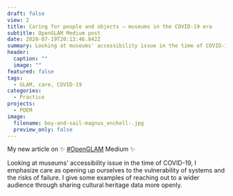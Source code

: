 ```yaml
---
draft: false
view: 2
title: Caring for people and objects — museums in the COVID-19 era
subtitle: OpenGLAM Medium post
date: 2020-07-19T20:13:46.842Z
summary: Looking at museums' accessibility issue in the time of COVID-19, I emphasize care as opening up ourselves to the vulnerability of systems and the risks of failure. I give some examples of reaching out to a wider audience through sharing cultural heritage data more openly.
header:
  caption: ""
  image: ""
featured: false
tags:
  - GLAM, care, COVID-19
categories:
  - Practice
projects:
  - POEM
image:
  filename: boy-and-sail-magnus_enckell-.jpg
  preview_only: false
---
```

My new article on ✨ [#OpenGLAM](https://www.linkedin.com/feed/hashtag/?keywords=openglam&highlightedUpdateUrns=urn%3Ali%3Aactivity%3A6686547392562520064) Medium ✨

Looking at museums' accessibility issue in the time of COVID-19, I emphasize care as opening up ourselves to the vulnerability of systems and the risks of failure. I give some examples of reaching out to a wider audience through sharing cultural heritage data more openly.